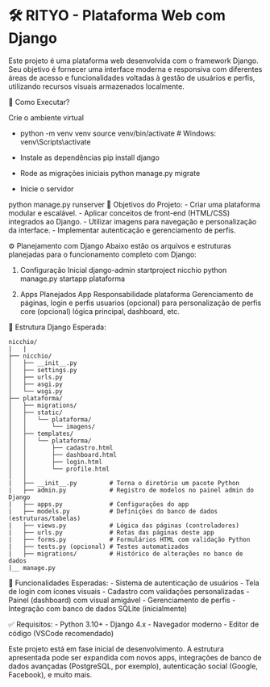 # 🛠️ RITYO - Plataforma Web com Django
Este projeto é uma plataforma web desenvolvida com o framework Django. Seu objetivo é fornecer uma interface moderna e responsiva com diferentes áreas de acesso e funcionalidades voltadas à gestão de usuários e perfis, utilizando recursos visuais armazenados localmente.


🚀 Como Executar?

Crie o ambiente virtual
- python -m venv venv
source venv/bin/activate  # Windows: venv\Scripts\activate

- Instale as dependências
pip install django

- Rode as migrações iniciais
python manage.py migrate

- Inicie o servidor


python manage.py runserver
📌 Objetivos do Projeto:
    - Criar uma plataforma modular e escalável.
    - Aplicar conceitos de front-end (HTML/CSS) integrados ao Django.
    - Utilizar imagens para navegação e personalização da interface.
    - Implementar autenticação e gerenciamento de perfis. 


⚙️ Planejamento com Django
    Abaixo estão os arquivos e estruturas planejadas para o funcionamento completo com Django:

1. Configuração Inicial
    django-admin startproject nicchio
    python manage.py startapp plataforma

2. Apps Planejados
    App	Responsabilidade
    plataforma	Gerenciamento de páginas, login e perfis
    usuarios	(opcional) para personalização de perfis
    core	(opcional) lógica principal, dashboard, etc.



📁 Estrutura Django Esperada:

    nicchio/
    |   |
    ├── nicchio/
    │   ├── __init__.py
    │   ├── settings.py
    │   ├── urls.py
    │   ├── asgi.py
    │   └── wsgi.py
    ├── plataforma/
    │   ├── migrations/
    │   ├── static/
    │   │   └── plataforma/
    │   │       └── imagens/
    │   ├── templates/
    │   │   └── plataforma/
    │   │       ├── cadastro.html
    │   │       ├── dashboard.html
    │   │       ├── login.html
    │   │       └── profile.html
    │   │
    |   ├── __init__.py         # Torna o diretório um pacote Python
    |   ├── admin.py            # Registro de modelos no painel admin do Django
    |   ├── apps.py             # Configurações do app
    |   ├── models.py           # Definições do banco de dados (estruturas/tabelas)
    |   ├── views.py            # Lógica das páginas (controladores)
    |   ├── urls.py             # Rotas das páginas deste app
    |   ├── forms.py            # Formulários HTML com validação Python
    |   ├── tests.py (opcional) # Testes automatizados
    |   ├── migrations/         # Histórico de alterações no banco de dados
    |__ manage.py

🧩 Funcionalidades Esperadas:
    - Sistema de autenticação de usuários
    - Tela de login com ícones visuais
    - Cadastro com validações personalizadas
    - Painel (dashboard) com visual amigável
    - Gerenciamento de perfis
    - Integração com banco de dados SQLite (inicialmente)



✅ Requisitos:
    - Python 3.10+
    - Django 4.x
    - Navegador moderno
    - Editor de código (VSCode recomendado)

    
Este projeto está em fase inicial de desenvolvimento. A estrutura apresentada pode ser expandida com novos apps, integrações de banco de dados avançadas (PostgreSQL, por exemplo), autenticação social (Google, Facebook), e muito mais.
